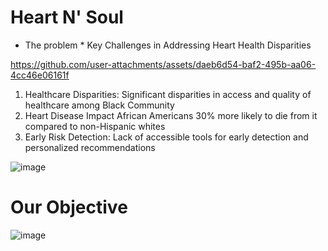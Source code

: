 # Heart N' Soul
* The problem​ *
Key Challenges in Addressing Heart Health Disparities​

https://github.com/user-attachments/assets/daeb6d54-baf2-495b-aa06-4cc46e06161f
 
1. Healthcare Disparities:​
Significant disparities in access and quality of healthcare among Black Community​
2. Heart Disease Impact​
African Americans 30% more likely to die from it compared to non-Hispanic whites​
3. Early Risk Detection:​
Lack of accessible tools for early detection and personalized recommendations​

![image](https://github.com/user-attachments/assets/7e670ddc-88ad-4e6b-9941-2e50378e5b74)

# Our Objective 
![image](https://github.com/user-attachments/assets/de27afd2-8453-4ac3-b49b-e461583a7884)



